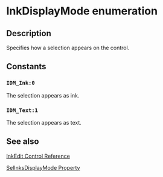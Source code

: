 # InkDisplayMode enumeration

## Description

Specifies how a selection appears on the control.

## Constants

### `IDM_Ink:0`

The selection appears as ink.

### `IDM_Text:1`

The selection appears as text.

## See also

[InkEdit Control Reference](https://learn.microsoft.com/windows/desktop/tablet/inkedit-control-reference)

[SelInksDisplayMode Property](https://learn.microsoft.com/windows/desktop/api/inked/nf-inked-iinkedit-get_selinksdisplaymode)